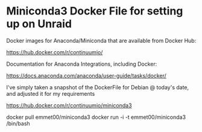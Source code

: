 # Miniconda3 Docker File for setting up on Unraid

Docker images for Anaconda/Miniconda that are available from Docker Hub:

https://hub.docker.com/r/continuumio/

Documentation for Anaconda Integrations, including Docker:

https://docs.anaconda.com/anaconda/user-guide/tasks/docker/

I've simply taken a snapshot of the DockerFile for Debian @ today's date, and adjusted it for my requirements

https://hub.docker.com/r/continuumio/miniconda3


 docker pull emmet00/miniconda3
 docker run -i -t emmet00/miniconda3 /bin/bash


